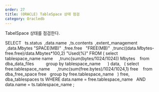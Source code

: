 ```yaml
---
order: 27
title: (ORACLE) TableSpace 상태 점검
category: Oracledb
---
```


TabelSpace 상태를 점검한다.


SELECT
  ts.status
 ,data.name
 ,ts.contents
 ,extent_management
 ,data.Mbytes "SPACE(MB)"
 ,free.free   "FREE(MB)"
 ,trunc((data.Mbytes-free.free)/data.Mbytes*100,2) "Used(%)"
FROM ( select 
     tablespace_name name
    ,trunc(sum(bytes/1024/1024)) Mbytes
   from dba_data_files
         group by tablespace_name
     ) data,
  ( select 
      free.tablespace_name
     ,trunc(sum(free.bytes)/1024/1024,1) free
   from dba_free_space free
  group by free.tablespace_name
  ) free,
dba_tablespaces ts
WHERE data.name = free.tablespace_name
  AND data.name = ts.tablespace_name
;
